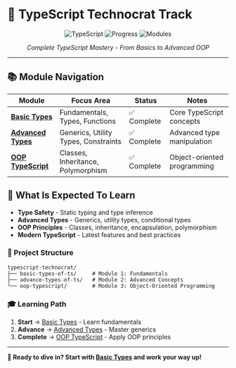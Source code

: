 # 🚀 TypeScript Technocrat Track

<div align="center">

![TypeScript](https://img.shields.io/badge/TypeScript-007ACC?style=for-the-badge&logo=typescript&logoColor=white)
![Progress](https://img.shields.io/badge/Progress-100%25-success?style=for-the-badge)
![Modules](https://img.shields.io/badge/Modules-3-blue?style=for-the-badge)

_Complete TypeScript Mastery - From Basics to Advanced OOP_

</div>

---

## 📚 Module Navigation

| Module                                       | Focus Area                           | Status      | Notes                       |
| -------------------------------------------- | ------------------------------------ | ----------- | --------------------------- |
| **[Basic Types](./basic-types-of-ts/)**      | Fundamentals, Types, Functions       | ✅ Complete | Core TypeScript concepts    |
| **[Advanced Types](./advance-types-of-ts/)** | Generics, Utility Types, Constraints | ✅ Complete | Advanced type manipulation  |
| **[OOP TypeScript](./oop-typescript/)**      | Classes, Inheritance, Polymorphism   | ✅ Complete | Object-oriented programming |

## 🎯 What Is Expected To Learn

- **Type Safety** - Static typing and type inference
- **Advanced Types** - Generics, utility types, conditional types
- **OOP Principles** - Classes, inheritance, encapsulation, polymorphism
- **Modern TypeScript** - Latest features and best practices

### 📁 Project Structure

```
typescript-technocrat/
├── basic-types-of-ts/     # Module 1: Fundamentals
├── advance-types-of-ts/   # Module 2: Advanced Concepts
└── oop-typescript/        # Module 3: Object-Oriented Programming
```

### 🎓 Learning Path

1. **Start** → [Basic Types](./basic-types-of-ts/) - Learn fundamentals
2. **Advance** → [Advanced Types](./advance-types-of-ts/) - Master generics
3. **Complete** → [OOP TypeScript](./oop-typescript/) - Apply OOP principles

---

**🎯 Ready to dive in? Start with [Basic Types](./basic-types-of-ts/) and work your way up!**

